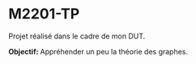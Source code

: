# M2201-TP
<p>Projet réalisé dans le cadre de mon DUT.</p>
<p><strong>Objectif: </strong>Appréhender un peu la théorie des graphes.</p>
